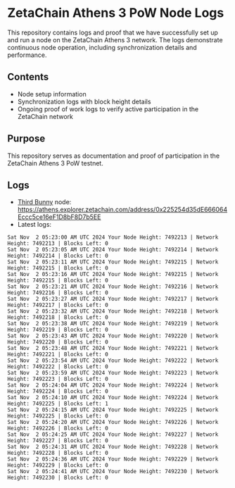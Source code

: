 # ZetaChain Athens 3 PoW Node Logs
This repository contains logs and proof that we have successfully set up and run a node on the ZetaChain Athens 3 network. The logs demonstrate continuous node operation, including synchronization details and performance.

## Contents
- Node setup information
- Synchronization logs with block height details
- Ongoing proof of work logs to verify active participation in the ZetaChain network

## Purpose
This repository serves as documentation and proof of participation in the ZetaChain Athens 3 PoW testnet.

## Logs

- [Third Bunny](https://thirdbunny.xyz/) node: https://athens.explorer.zetachain.com/address/0x225254d35dE666064Eccc5ce16eF1D8bF8D7b5EE
- Latest logs:
```
Sat Nov  2 05:23:00 AM UTC 2024 Your Node Height: 7492213 | Network Height: 7492213 | Blocks Left: 0
Sat Nov  2 05:23:05 AM UTC 2024 Your Node Height: 7492214 | Network Height: 7492214 | Blocks Left: 0
Sat Nov  2 05:23:11 AM UTC 2024 Your Node Height: 7492215 | Network Height: 7492215 | Blocks Left: 0
Sat Nov  2 05:23:16 AM UTC 2024 Your Node Height: 7492215 | Network Height: 7492215 | Blocks Left: 0
Sat Nov  2 05:23:21 AM UTC 2024 Your Node Height: 7492216 | Network Height: 7492216 | Blocks Left: 0
Sat Nov  2 05:23:27 AM UTC 2024 Your Node Height: 7492217 | Network Height: 7492217 | Blocks Left: 0
Sat Nov  2 05:23:32 AM UTC 2024 Your Node Height: 7492218 | Network Height: 7492218 | Blocks Left: 0
Sat Nov  2 05:23:38 AM UTC 2024 Your Node Height: 7492219 | Network Height: 7492219 | Blocks Left: 0
Sat Nov  2 05:23:43 AM UTC 2024 Your Node Height: 7492220 | Network Height: 7492220 | Blocks Left: 0
Sat Nov  2 05:23:48 AM UTC 2024 Your Node Height: 7492221 | Network Height: 7492221 | Blocks Left: 0
Sat Nov  2 05:23:54 AM UTC 2024 Your Node Height: 7492222 | Network Height: 7492222 | Blocks Left: 0
Sat Nov  2 05:23:59 AM UTC 2024 Your Node Height: 7492223 | Network Height: 7492223 | Blocks Left: 0
Sat Nov  2 05:24:04 AM UTC 2024 Your Node Height: 7492224 | Network Height: 7492224 | Blocks Left: 0
Sat Nov  2 05:24:10 AM UTC 2024 Your Node Height: 7492224 | Network Height: 7492225 | Blocks Left: 1
Sat Nov  2 05:24:15 AM UTC 2024 Your Node Height: 7492225 | Network Height: 7492225 | Blocks Left: 0
Sat Nov  2 05:24:20 AM UTC 2024 Your Node Height: 7492226 | Network Height: 7492226 | Blocks Left: 0
Sat Nov  2 05:24:25 AM UTC 2024 Your Node Height: 7492227 | Network Height: 7492227 | Blocks Left: 0
Sat Nov  2 05:24:31 AM UTC 2024 Your Node Height: 7492228 | Network Height: 7492228 | Blocks Left: 0
Sat Nov  2 05:24:36 AM UTC 2024 Your Node Height: 7492229 | Network Height: 7492229 | Blocks Left: 0
Sat Nov  2 05:24:41 AM UTC 2024 Your Node Height: 7492230 | Network Height: 7492230 | Blocks Left: 0
```
